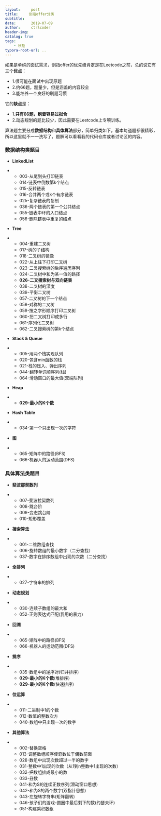 ```yaml
---
layout:     post
title:     剑指offer分类
subtitle:   
date:       2019-07-09
author:     ctrlcoder
header-img: 
catalog: true
tags:
    - 秋招
typora-root-url: ..
---
```


  如果是单纯的面试需求，剑指offer的优先级肯定是在Leetcode之前，总的说它有三个**优点**：

- 1.很可能在面试中出现原题
- 2.约66题，题量少，但是涵盖的内容较全
- 3.能培养一个良好的刷题习惯

它的**缺点**是：

- 1.**只有66题，刷着容易过拟合**
- 2.动态规划的题比较少，因此需要在Leetcode上专项训练。

算法题主要分成**数据结构**和**具体算法**部分，简单归类如下。基本每道题都很精彩，所以这里就不一一洗写了，题解可以看看我的代码仓库或者讨论区的内容。



### **数据结构类题目**

- **LinkedList**

- - 003-从尾到头打印链表
  - 014-链表中倒数第k个结点
  - 015-反转链表
  - 016-合并两个或k个有序链表
  - 025-复杂链表的复制
  - 036-两个链表的第一个公共结点
  - 055-链表中环的入口结点
  - 056-删除链表中重复的结点

- **Tree**

- - 004-重建二叉树
  - 017-树的子结构
  - 018-二叉树的镜像
  - 022-从上往下打印二叉树
  - 023-二叉搜索树的后序遍历序列
  - 024-二叉树中和为某一值的路径
  - **026-二叉搜索树与双向链表**
  - 038-二叉树的深度
  - 039-平衡二叉树
  - 057-二叉树的下一个结点
  - 058-对称的二叉树
  - 059-按之字形顺序打印二叉树
  - 060-把二叉树打印成多行
  - 061-序列化二叉树
  - 062-二叉搜索树的第k个结点

- **Stack & Queue**

- - 005-用两个栈实现队列
  - 020-包含min函数的栈
  - 021-栈的压入、弹出序列
  - 044-翻转单词顺序列(栈)
  - 064-滑动窗口的最大值(双端队列)

- **Heap**

- - **029-最小的K个数**

- **Hash Table**

- - 034-第一个只出现一次的字符

- **图**

- - 065-矩阵中的路径(BFS)
  - 066-机器人的运动范围(DFS)

### **具体算法类题目**

- **斐波那契数列**

- - 007-斐波拉契数列
  - 008-跳台阶
  - 009-变态跳台阶
  - 010-矩形覆盖

- **搜索算法**

- - 001-二维数组查找
  - 006-旋转数组的最小数字（二分查找）
  - 037-数字在排序数组中出现的次数（二分查找）

- **全排列**

- - 027-字符串的排列

- **动态规划**

- - 030-连续子数组的最大和
  - 052-正则表达式匹配(我用的暴力)

- **回溯**

- - 065-矩阵中的路径(BFS)
  - 066-机器人的运动范围(DFS)

- **排序**

- - 035-数组中的逆序对(归并排序)
  - **029-最小的K个数**(堆排序)
  - **029-最小的K个数**(快速排序)

- **位运算**

- - 011-二进制中1的个数
  - 012-数值的整数次方
  - 040-数组中只出现一次的数字

- **其他算法**

- - 002-替换空格
  - 013-调整数组顺序使奇数位于偶数前面
  - 028-数组中出现次数超过一半的数字
  - 031-整数中1出现的次数（从1到n整数中1出现的次数）
  - 032-把数组排成最小的数
  - 033-丑数
  - 041-和为S的连续正数序列(滑动窗口思想)
  - 042-和为S的两个数字(双指针思想)
  - 043-左旋转字符串(矩阵翻转)
  - 046-孩子们的游戏-圆圈中最后剩下的数(约瑟夫环)
  - 051-构建乘积数组